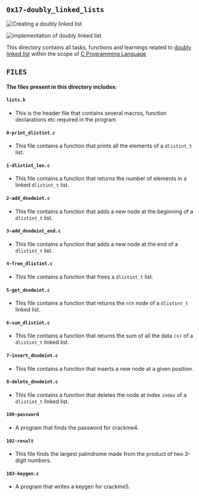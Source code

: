 ## `0x17-doubly_linked_lists`

![Creating a doubly linked list](https://www.w3resource.com/w3r_images/c-linked_list-exercise-11-image.png)

![implementation of doubly linked list](https://www.thecrazyprogrammer.com/wp-content/uploads/2015/09/Doubly-Linked-List-in-C-and-C-.gif)

This directory contains all tasks, functions and learnings related to [doubly linked list](https://en.wikipedia.org/wiki/Doubly_linked_list) within the scope of [C Programming Language](https://en.wikipedia.org/wiki/The_C_Programming_Language)


## `FILES`

#### The files present in this directory includes:

#### `lists.h`
  - This is the header file that contains several macros, function declarations etc required in the program

#### `0-print_dlistint.c`
  - This file contains a function that prints all the elements of a `dlistint_t` list.

#### `1-dlistint_len.c`
  - This file contains a function that returns the number of elements in a linked `dlistint_t` list.

#### `2-add_dnodeint.c`
  - This file contains a function that adds a new node at the beginning of a `dlistint_t` list.

#### `3-add_dnodeint_end.c`
  - This file contains a function that adds a new node at the end of a `dlistint_t` list.

#### `4-free_dlistint.c`
  - This file contains a function that frees a `dlistint_t` list.

#### `5-get_dnodeint.c`
  - This file contains a function that returns the `nth` node of a `dlistint_t` linked list.

#### `6-sum_dlistint.c`
  - This file contains a function that returns the sum of all the data `(n)` of a `dlistint_t` linked list.

#### `7-insert_dnodeint.c`
  - This file contains a function that inserts a new node at a given position.

#### `8-delete_dnodeint.c`
  - This file contains a function that deletes the node at index `index` of a `dlistint_t` linked list.

#### `100-password`
  - A program that finds the password for crackme4.

#### `102-result`
  - This file finds the largest palindrome made from the product of two 3-digit numbers.

#### `103-keygen.c`
  - A program that writes a keygen for crackme5.
